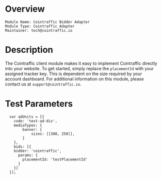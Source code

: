 # Overview

```
Module Name: Cointraffic Bidder Adapter
Module Type: Cointraffic Adapter
Maintainer: tech@cointraffic.io
```

# Description
The Cointraffic client module makes it easy to implement Cointraffic directly into your website. To get started, simply replace the ``placementId`` with your assigned tracker key. This is dependent on the size required by your account dashboard. For additional information on this module, please contact us at ``support@cointraffic.io``.

# Test Parameters
```
  var adUnits = [{
    code: 'test-ad-div',
    mediaTypes: {
        banner: {
            sizes: [[300, 250]],
        }
    },
    bids: [{
    bidder: 'cointraffic',
      params: { 
        placementId: 'testPlacementId'
      }
    }]
  }];
```
